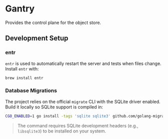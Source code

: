 # Gantry

Provides the control plane for the object store.

## Development Setup

### entr

`entr` is used to automatically restart the server and tests when files change.
Install `entr` with:

```bash
brew install entr
```

### Database Migrations

The project relies on the official `migrate` CLI with the SQLite driver enabled. Build it locally so SQLite support is compiled in:

```bash
CGO_ENABLED=1 go install -tags 'sqlite sqlite3' github.com/golang-migrate/migrate/v4/cmd/migrate@latest
```

> The command requires SQLite development headers (e.g., `libsqlite3`) to be installed on your system.
